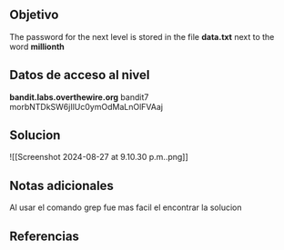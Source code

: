 ## Objetivo
The password for the next level is stored in the file **data.txt** next to the word **millionth**
## Datos de acceso al nivel
**bandit.labs.overthewire.org**
bandit7
morbNTDkSW6jIlUc0ymOdMaLnOlFVAaj
## Solucion
![[Screenshot 2024-08-27 at 9.10.30 p.m..png]]
## Notas adicionales
Al usar el comando grep fue mas facil el encontrar la solucion

## Referencias

